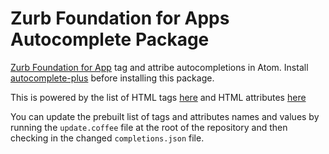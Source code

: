# Zurb Foundation for Apps Autocomplete Package

[Zurb Foundation for App](http://foundation.zurb.com/apps/) tag and attribe autocompletions in Atom. Install
[autocomplete-plus](https://github.com/atom-community/autocomplete-plus) before
installing this package.

This is powered by the list of HTML tags [here](https://raw.githubusercontent.com/chrisgriffith/Zurb-Brackets-Extension/master/HtmlTags.json)
and HTML attributes [here](https://raw.githubusercontent.com/chrisgriffith/Zurb-Brackets-Extension/master/HtmlAttributes.json)

You can update the prebuilt list of tags and attributes names and values by
running the `update.coffee` file at the root of the repository and then checking
in the changed `completions.json` file.
